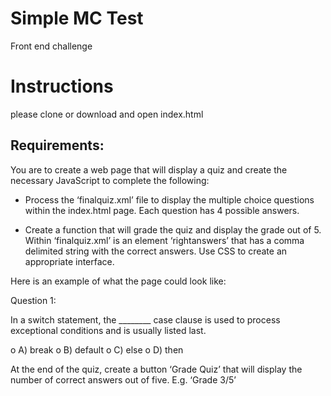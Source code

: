 # Simple MC Test

Front end challenge

# Instructions
please clone or download and open index.html

## Requirements: 

You are to create a web page that will display a quiz and create the necessary JavaScript to complete the following:

-	Process the ‘finalquiz.xml’ file to display the multiple choice questions within the index.html page. Each question has 4 possible answers. 

-	Create a function that will grade the quiz and display the grade out of 5. Within ‘finalquiz.xml’ is an element ‘rightanswers’ that has a comma delimited string with the correct answers. Use CSS to create an appropriate interface.



Here is an example of what the page could look like:

Question 1:

In a switch statement, the ________ case clause is used to process exceptional conditions and is usually listed last.

o	A) break
o	B) default
o	C) else
o	D) then

At the end of the quiz, create a button ‘Grade Quiz’ that will display the number of correct answers out of five. E.g. ‘Grade 3/5’

